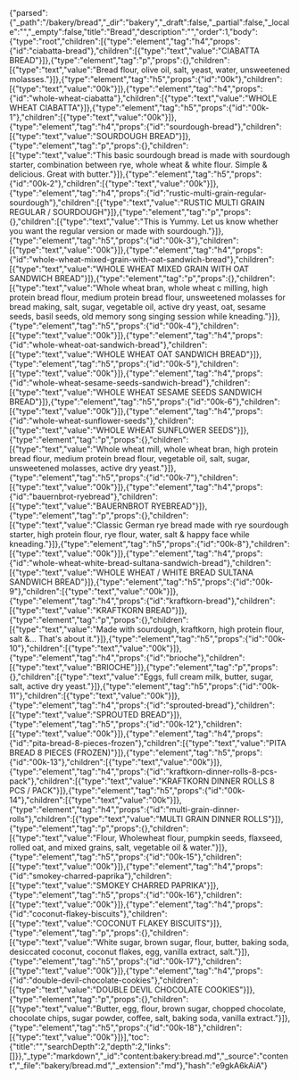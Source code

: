 {"parsed":{"_path":"/bakery/bread","_dir":"bakery","_draft":false,"_partial":false,"_locale":"","_empty":false,"title":"Bread","description":"","order":1,"body":{"type":"root","children":[{"type":"element","tag":"h4","props":{"id":"ciabatta-bread"},"children":[{"type":"text","value":"CIABATTA BREAD"}]},{"type":"element","tag":"p","props":{},"children":[{"type":"text","value":"Bread flour, olive oil, salt, yeast, water, unsweetened molasses."}]},{"type":"element","tag":"h5","props":{"id":"00k"},"children":[{"type":"text","value":"00k"}]},{"type":"element","tag":"h4","props":{"id":"whole-wheat-ciabatta"},"children":[{"type":"text","value":"WHOLE WHEAT CIABATTA"}]},{"type":"element","tag":"h5","props":{"id":"00k-1"},"children":[{"type":"text","value":"00k"}]},{"type":"element","tag":"h4","props":{"id":"sourdough-bread"},"children":[{"type":"text","value":"SOURDOUGH BREAD"}]},{"type":"element","tag":"p","props":{},"children":[{"type":"text","value":"This basic sourdough bread is made with sourdough starter, combination between rye, whole wheat & white flour. Simple & delicious. Great with butter."}]},{"type":"element","tag":"h5","props":{"id":"00k-2"},"children":[{"type":"text","value":"00k"}]},{"type":"element","tag":"h4","props":{"id":"rustic-multi-grain-regular-sourdough"},"children":[{"type":"text","value":"RUSTIC MULTI GRAIN REGULAR / SOURDOUGH"}]},{"type":"element","tag":"p","props":{},"children":[{"type":"text","value":"This is Yummy. Let us know whether you want the regular version or made with sourdough."}]},{"type":"element","tag":"h5","props":{"id":"00k-3"},"children":[{"type":"text","value":"00k"}]},{"type":"element","tag":"h4","props":{"id":"whole-wheat-mixed-grain-with-oat-sandwich-bread"},"children":[{"type":"text","value":"WHOLE WHEAT MIXED GRAIN WITH OAT SANDWICH BREAD"}]},{"type":"element","tag":"p","props":{},"children":[{"type":"text","value":"Whole wheat bran, whole wheat c milling, high protein bread flour, medium protein bread flour, unsweetened molasses for bread making, salt, sugar, vegetable oil, active dry yeast, oat, sesame seeds, basil seeds, old memory song singing session while kneading."}]},{"type":"element","tag":"h5","props":{"id":"00k-4"},"children":[{"type":"text","value":"00k"}]},{"type":"element","tag":"h4","props":{"id":"whole-wheat-oat-sandwich-bread"},"children":[{"type":"text","value":"WHOLE WHEAT OAT SANDWICH BREAD"}]},{"type":"element","tag":"h5","props":{"id":"00k-5"},"children":[{"type":"text","value":"00k"}]},{"type":"element","tag":"h4","props":{"id":"whole-wheat-sesame-seeds-sandwich-bread"},"children":[{"type":"text","value":"WHOLE WHEAT SESAME SEEDS SANDWICH BREAD"}]},{"type":"element","tag":"h5","props":{"id":"00k-6"},"children":[{"type":"text","value":"00k"}]},{"type":"element","tag":"h4","props":{"id":"whole-wheat-sunflower-seeds"},"children":[{"type":"text","value":"WHOLE WHEAT SUNFLOWER SEEDS"}]},{"type":"element","tag":"p","props":{},"children":[{"type":"text","value":"Whole wheat mill, whole wheat bran, high protein bread flour, medium protein bread flour, vegetable oil, salt, sugar, unsweetened molasses, active dry yeast."}]},{"type":"element","tag":"h5","props":{"id":"00k-7"},"children":[{"type":"text","value":"00k"}]},{"type":"element","tag":"h4","props":{"id":"bauernbrot-ryebread"},"children":[{"type":"text","value":"BAUERNBROT RYEBREAD"}]},{"type":"element","tag":"p","props":{},"children":[{"type":"text","value":"Classic German rye bread made with rye sourdough starter, high protein flour, rye flour, water, salt & happy face while kneading."}]},{"type":"element","tag":"h5","props":{"id":"00k-8"},"children":[{"type":"text","value":"00k"}]},{"type":"element","tag":"h4","props":{"id":"whole-wheat-white-bread-sultana-sandwich-bread"},"children":[{"type":"text","value":"WHOLE WHEAT / WHITE BREAD SULTANA SANDWICH BREAD"}]},{"type":"element","tag":"h5","props":{"id":"00k-9"},"children":[{"type":"text","value":"00k"}]},{"type":"element","tag":"h4","props":{"id":"kraftkorn-bread"},"children":[{"type":"text","value":"KRAFTKORN BREAD"}]},{"type":"element","tag":"p","props":{},"children":[{"type":"text","value":"Made with sourdough, kraftkorn, high protein flour, salt &... That's about it."}]},{"type":"element","tag":"h5","props":{"id":"00k-10"},"children":[{"type":"text","value":"00k"}]},{"type":"element","tag":"h4","props":{"id":"brioche"},"children":[{"type":"text","value":"BRIOCHE"}]},{"type":"element","tag":"p","props":{},"children":[{"type":"text","value":"Eggs, full cream milk, butter, sugar, salt, active dry yeast."}]},{"type":"element","tag":"h5","props":{"id":"00k-11"},"children":[{"type":"text","value":"00k"}]},{"type":"element","tag":"h4","props":{"id":"sprouted-bread"},"children":[{"type":"text","value":"SPROUTED BREAD"}]},{"type":"element","tag":"h5","props":{"id":"00k-12"},"children":[{"type":"text","value":"00k"}]},{"type":"element","tag":"h4","props":{"id":"pita-bread-8-pieces-frozen"},"children":[{"type":"text","value":"PITA BREAD 8 PIECES (FROZEN)"}]},{"type":"element","tag":"h5","props":{"id":"00k-13"},"children":[{"type":"text","value":"00k"}]},{"type":"element","tag":"h4","props":{"id":"kraftkorn-dinner-rolls-8-pcs-pack"},"children":[{"type":"text","value":"KRAFTKORN DINNER ROLLS 8 PCS / PACK"}]},{"type":"element","tag":"h5","props":{"id":"00k-14"},"children":[{"type":"text","value":"00k"}]},{"type":"element","tag":"h4","props":{"id":"multi-grain-dinner-rolls"},"children":[{"type":"text","value":"MULTI GRAIN DINNER ROLLS"}]},{"type":"element","tag":"p","props":{},"children":[{"type":"text","value":"Flour, Wholewheat flour, pumpkin seeds, flaxseed, rolled oat, and mixed grains, salt, vegetable oil & water."}]},{"type":"element","tag":"h5","props":{"id":"00k-15"},"children":[{"type":"text","value":"00k"}]},{"type":"element","tag":"h4","props":{"id":"smokey-charred-paprika"},"children":[{"type":"text","value":"SMOKEY CHARRED PAPRIKA"}]},{"type":"element","tag":"h5","props":{"id":"00k-16"},"children":[{"type":"text","value":"00k"}]},{"type":"element","tag":"h4","props":{"id":"coconut-flakey-biscuits"},"children":[{"type":"text","value":"COCONUT FLAKEY BISCUITS"}]},{"type":"element","tag":"p","props":{},"children":[{"type":"text","value":"White sugar, brown sugar, flour, butter, baking soda, desiccated coconut, coconut flakes, egg, vanilla extract, salt."}]},{"type":"element","tag":"h5","props":{"id":"00k-17"},"children":[{"type":"text","value":"00k"}]},{"type":"element","tag":"h4","props":{"id":"double-devil-chocolate-cookies"},"children":[{"type":"text","value":"DOUBLE DEVIL CHOCOLATE COOKIES"}]},{"type":"element","tag":"p","props":{},"children":[{"type":"text","value":"Butter, egg, flour, brown sugar, chopped chocolate, chocolate chips, sugar powder, coffee, salt, baking soda, vanilla extract."}]},{"type":"element","tag":"h5","props":{"id":"00k-18"},"children":[{"type":"text","value":"00k"}]}],"toc":{"title":"","searchDepth":2,"depth":2,"links":[]}},"_type":"markdown","_id":"content:bakery:bread.md","_source":"content","_file":"bakery/bread.md","_extension":"md"},"hash":"e9gkA6kAiA"}